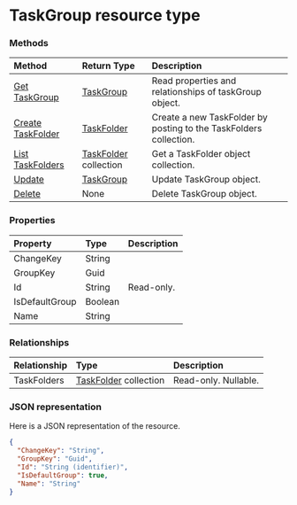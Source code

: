 # TaskGroup resource type




### Methods

| Method		   | Return Type	|Description|
|:---------------|:--------|:----------|
|[Get TaskGroup](../api/taskgroup_get.md) | [TaskGroup](taskgroup.md) |Read properties and relationships of taskGroup object.|
|[Create TaskFolder](../api/taskgroup_post_taskfolders.md) |[TaskFolder](taskfolder.md)| Create a new TaskFolder by posting to the TaskFolders collection.|
|[List TaskFolders](../api/taskgroup_list_taskfolders.md) |[TaskFolder](taskfolder.md) collection| Get a TaskFolder object collection.|
|[Update](../api/taskgroup_update.md) | [TaskGroup](taskgroup.md)	|Update TaskGroup object. |
|[Delete](../api/taskgroup_delete.md) | None |Delete TaskGroup object. |

### Properties
| Property	   | Type	|Description|
|:---------------|:--------|:----------|
|ChangeKey|String||
|GroupKey|Guid||
|Id|String| Read-only.|
|IsDefaultGroup|Boolean||
|Name|String||

### Relationships
| Relationship | Type	|Description|
|:---------------|:--------|:----------|
|TaskFolders|[TaskFolder](taskfolder.md) collection| Read-only. Nullable.|

### JSON representation

Here is a JSON representation of the resource.

<!-- {
  "blockType": "resource",
  "optionalProperties": [

  ],
  "@odata.type": "microsoft.graph.TaskGroup"
}-->

```json
{
  "ChangeKey": "String",
  "GroupKey": "Guid",
  "Id": "String (identifier)",
  "IsDefaultGroup": true,
  "Name": "String"
}

```

<!-- uuid: 8fcb5dbc-d5aa-4681-8e31-b001d5168d79
2015-10-25 14:57:30 UTC -->
<!-- {
  "type": "#page.annotation",
  "description": "TaskGroup resource",
  "keywords": "",
  "section": "documentation",
  "tocPath": ""
}-->